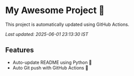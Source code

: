 # My Awesome Project 🚀

This project is automatically updated using GitHub Actions.

_Last updated: 2025-06-01 23:13:30 IST_

## Features
- Auto-update README using Python 🐍
- Auto Git push with GitHub Actions 🤖
